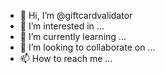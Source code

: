 - 👋 Hi, I’m @giftcardvalidator
- 👀 I’m interested in ...
- 🌱 I’m currently learning ...
- 💞️ I’m looking to collaborate on ...
- 📫 How to reach me ...

<!---
giftcardvalidator/giftcardvalidator is a ✨ special ✨ repository because its `README.md` (this file) appears on your GitHub profile.
You can click the Preview link to take a look at your changes.
--->

